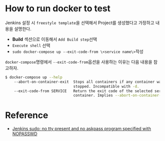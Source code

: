 # How to run docker to test

Jenkins 설정 시 `freestyle template`을 선택해서 Project를 생성했다고 가정하고 내용을 설명한다. 

* **Build** 섹션으로 이동해서 `Add Build step`선택
* `Execute shell` 선택
* `sudo docker-compose up --exit-code-from \<service name\>`작성

`docker-compose`명령에서 `--exit-code-from`옵션을 사용하는 이유는 다음 내용을 참고하자. 

```sh
$ docker-compose up --help
    --abort-on-container-exit  Stops all containers if any container was
                               stopped. Incompatible with -d.
    --exit-code-from SERVICE   Return the exit code of the selected service
                               container. Implies --abort-on-container-exit.
```

# Reference

* [Jenkins sudo: no tty present and no askpass program specified with NOPASSWD
](https://stackoverflow.com/questions/37603621/jenkins-sudo-no-tty-present-and-no-askpass-program-specified-with-nopasswd)